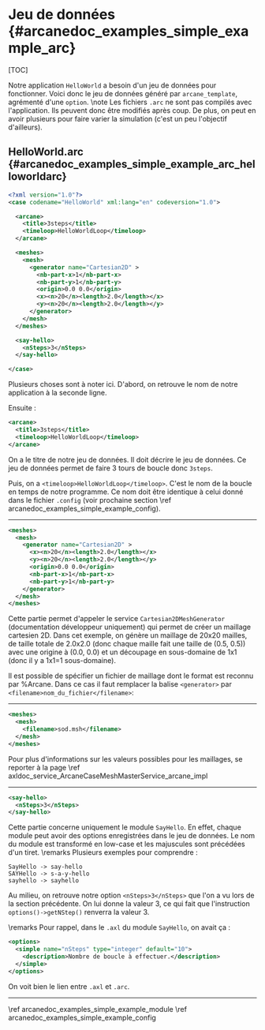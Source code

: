 # Jeu de données {#arcanedoc_examples_simple_example_arc}

[TOC]

Notre application `HelloWorld` a besoin d'un jeu de données pour fonctionner. 
Voici donc le jeu de données généré par `arcane_template`, agrémenté d'une `option`.
\note
Les fichiers `.arc` ne sont pas compilés avec l'application. Ils peuvent
donc être modifiés après coup. De plus, on peut en avoir plusieurs pour
faire varier la simulation (c'est un peu l'objectif d'ailleurs).

## HelloWorld.arc {#arcanedoc_examples_simple_example_arc_helloworldarc}
```xml
<?xml version="1.0"?>
<case codename="HelloWorld" xml:lang="en" codeversion="1.0">

  <arcane>
    <title>3steps</title>
    <timeloop>HelloWorldLoop</timeloop>
  </arcane>

  <meshes>
    <mesh>
      <generator name="Cartesian2D" >
        <nb-part-x>1</nb-part-x> 
        <nb-part-y>1</nb-part-y>
        <origin>0.0 0.0</origin>
        <x><n>20</n><length>2.0</length></x>
        <y><n>20</n><length>2.0</length></y>
      </generator>
    </mesh>
  </meshes>

  <say-hello>
    <nSteps>3</nSteps>
  </say-hello>

</case>
```
Plusieurs choses sont à noter ici.
D'abord, on retrouve le nom de notre application à la seconde ligne.

Ensuite :
```xml
<arcane>
  <title>3steps</title>
  <timeloop>HelloWorldLoop</timeloop>
</arcane>
```
On a le titre de notre jeu de données. Il doit décrire le jeu de données.
Ce jeu de données permet de faire 3 tours de boucle donc `3steps`.

Puis, on a `<timeloop>HelloWorldLoop</timeloop>`. C'est le nom de la boucle en
temps de notre programme. Ce nom doit être identique à celui donné
dans le fichier `.config` (voir prochaine section \ref arcanedoc_examples_simple_example_config).

____

```xml
<meshes>
  <mesh>
    <generator name="Cartesian2D" >
      <x><n>20</n><length>2.0</length></x>
      <y><n>20</n><length>2.0</length></y>
      <origin>0.0 0.0</origin>
      <nb-part-x>1</nb-part-x> 
      <nb-part-y>1</nb-part-y>
    </generator>
  </mesh>
</meshes>
```

Cette partie permet d'appeler le service `Cartesian2DMeshGenerator` (documentation développeur uniquement) 
qui permet de créer un maillage cartesien 2D. Dans cet exemple, on génère un maillage de 20x20 mailles, de
taille totale de 2.0x2.0 (donc chaque maille fait une taille de (0.5, 0.5)) avec une origine à (0.0, 0.0)
et un découpage en sous-domaine de 1x1 (donc il y a 1x1=1 sous-domaine).

Il est possible de spécifier un fichier de maillage dont le format est
reconnu par %Arcane. Dans ce cas il faut remplacer la balise
`<generator>` par `<filename>nom_du_fichier</filename>`:

____

```xml
<meshes>
  <mesh>
    <filename>sod.msh</filename>
  </mesh>
</meshes>
```

Pour plus d'informations sur les valeurs possibles pour les maillages,
se reporter à la page \ref axldoc_service_ArcaneCaseMeshMasterService_arcane_impl
____

```xml
<say-hello>
  <nSteps>3</nSteps>
</say-hello>
```
Cette partie concerne uniquement le module `SayHello`.
En effet, chaque module peut avoir des options enregistrées dans le jeu de données.
Le nom du module est transformé en low-case et les majuscules sont précédées d'un tiret.
\remarks
Plusieurs exemples pour comprendre :
```log
SayHello -> say-hello
SAYHello -> s-a-y-hello
sayhello -> sayhello
```

Au milieu, on retrouve notre option `<nSteps>3</nSteps>` que l'on a vu
lors de la section précédente. On lui donne la valeur 3, ce qui fait
que l'instruction `options()->getNStep()` renverra la valeur 3.

\remarks
Pour rappel, dans le `.axl` du module `SayHello`, on avait ça :
```xml
<options>
  <simple name="nSteps" type="integer" default="10">
    <description>Nombre de boucle à effectuer.</description>
  </simple>
</options>
```
On voit bien le lien entre `.axl` et `.arc`.

____

<div class="section_buttons">
<span class="back_section_button">
\ref arcanedoc_examples_simple_example_module
</span>
<span class="next_section_button">
\ref arcanedoc_examples_simple_example_config
</span>
</div>
